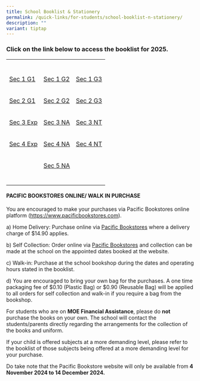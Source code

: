 ```yaml
---
title: School Booklist & Stationery
permalink: /quick-links/for-students/school-booklist-n-stationery/
description: ""
variant: tiptap
---
```

<h3>Click on the link below to access the booklist for <strong>2025</strong>.</h3>
<table style="minWidth: 75px">
<colgroup>
<col>
<col>
<col>
</colgroup>
<tbody>
<tr>
<th rowspan="1" colspan="1">
<p></p>
</th>
<th rowspan="1" colspan="1">
<p></p>
</th>
<th rowspan="1" colspan="1">
<p></p>
</th>
</tr>
<tr>
<td rowspan="1" colspan="1">
<p><a href="/files/S1_G1.pdf" rel="noopener noreferrer nofollow" target="_blank">Sec 1 G1</a>
</p>
</td>
<td rowspan="1" colspan="1">
<p><a href="/files/S1_G2.pdf" rel="noopener noreferrer nofollow" target="_blank">Sec 1 G2</a>
</p>
</td>
<td rowspan="1" colspan="1">
<p><a href="/files/S1_G3.pdf" rel="noopener noreferrer nofollow" target="_blank">Sec 1 G3</a>
</p>
</td>
</tr>
<tr>
<td rowspan="1" colspan="1">
<p><a href="/files/S2_G1.pdf" rel="noopener noreferrer nofollow" target="_blank">Sec 2 G1</a>
</p>
</td>
<td rowspan="1" colspan="1">
<p><a href="/files/S2_G2.pdf" rel="noopener noreferrer nofollow" target="_blank">Sec 2 G2</a>
</p>
</td>
<td rowspan="1" colspan="1">
<p><a href="/files/S2_G3.pdf" rel="noopener noreferrer nofollow" target="_blank">Sec 2 G3</a>
</p>
</td>
</tr>
<tr>
<td rowspan="1" colspan="1">
<p><a href="/files/S3_EXP.pdf" rel="noopener noreferrer nofollow" target="_blank">Sec 3 Exp</a>
</p>
</td>
<td rowspan="1" colspan="1">
<p><a href="/files/S3_NA.pdf" rel="noopener noreferrer nofollow" target="_blank">Sec 3 NA</a>
</p>
</td>
<td rowspan="1" colspan="1">
<p><a href="/files/S3_NT.pdf" rel="noopener noreferrer nofollow" target="_blank">Sec 3 NT</a>
</p>
</td>
</tr>
<tr>
<td rowspan="1" colspan="1">
<p><a href="/files/S4_EXP.pdf" rel="noopener noreferrer nofollow" target="_blank">Sec 4 Exp</a>
</p>
</td>
<td rowspan="1" colspan="1">
<p><a href="/files/S4_NA.pdf" rel="noopener noreferrer nofollow" target="_blank">Sec 4 NA</a>
</p>
</td>
<td rowspan="1" colspan="1">
<p><a href="/files/S4_NT.pdf" rel="noopener noreferrer nofollow" target="_blank">Sec 4 NT</a>
</p>
</td>
</tr>
<tr>
<td rowspan="1" colspan="1">
<p></p>
</td>
<td rowspan="1" colspan="1">
<p><a href="/files/S5_NA.pdf" rel="noopener noreferrer nofollow" target="_blank">Sec 5 NA</a>
</p>
</td>
<td rowspan="1" colspan="1">
<p></p>
</td>
</tr>
<tr>
<td rowspan="1" colspan="1">
<p></p>
</td>
<td rowspan="1" colspan="1">
<p></p>
</td>
<td rowspan="1" colspan="1">
<p></p>
</td>
</tr>
</tbody>
</table>
<h4>PACIFIC BOOKSTORES ONLINE/ WALK IN PURCHASE</h4>
<p>You are encouraged to make your purchases via Pacific Bookstores online
platform (<a href="https://www.pacificbookstores.com/" rel="noopener noreferrer nofollow" target="_blank">https://www.pacificbookstores.com</a>).</p>
<p>a) Home Delivery: Purchase online via <a href="https://www.pacificbookstores.com/" rel="noopener noreferrer nofollow" target="_blank">Pacific Bookstores</a> where a
delivery charge of $14.90 applies.</p>
<p>b) Self Collection: Order online via <a href="https://www.pacificbookstores.com/" rel="noopener noreferrer nofollow" target="_blank">Pacific Bookstores</a> and collection
can be made at the school on the appointed dates booked at the website.</p>
<p>c) Walk-in: Purchase at the school bookshop during the dates and operating
hours stated in the booklist.</p>
<p>d) You are encouraged to bring your own bag for the purchases. A one time
packaging fee of $0.10 (Plastic Bag) or $0.90 (Reusable Bag) will be applied
to all orders for self collection and walk-in if you require a bag from
the bookshop.</p>
<p>For students who are on <strong>MOE Financial Assistance</strong>, please
do <strong>not</strong> purchase the books on your own. The school will contact
the students/parents directly regarding the arrangements for the collection
of the books and uniform.</p>
<p>If your child is offered subjects at a more demanding level, please refer
to the booklist of those subjects being offered at a more demanding level
for your purchase.</p>
<p>Do take note that the Pacific Bookstore website will only be available
from<strong> 4 November 2024 to 14 December 2024.</strong>
</p>